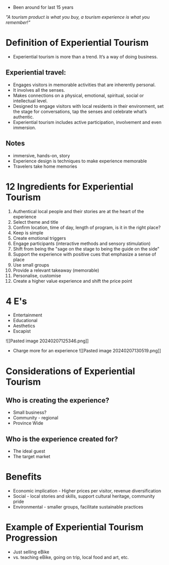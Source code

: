 - Been around for last 15 years

*"A tourism product is what you buy, a tourism experience is what you remember!"*

# Definition of Experiential Tourism
- Experiential tourism is more than a trend. It’s a way of doing business.
## Experiential travel:
- Engages visitors in memorable activities that are inherently personal.
- It involves all the senses.
- Makes connections on a physical, emotional, spiritual, social or intellectual level.
- Designed to engage visitors with local residents in their environment, set the stage for conversations, tap the senses and celebrate what’s authentic.
- Experiential tourism includes active participation, involvement and even immersion.

## Notes
- immersive, hands-on, story
- Experience design is techniques to make experience memorable
- Travelers take home memories

# 12 Ingredients for Experiential Tourism
1. Authentical local people and their stories are at the heart of the experience
2. Select theme and title
3. Confirm location, time of day, length of program, is it in the right place?
4. Keep is simple
5. Create emotional triggers
6. Engage participants (interactive methods and sensory stimulation)
7. Shift from being the "sage on the stage to being the guide on the side"
8. Support the experience with positive cues that emphasize a sense of place
9. Use small groups
10. Provide a relevant takeaway (memorable)
11. Personalise, customise
12. Create a higher value experience and shift the price point

# 4 E's
- Entertainment
- Educational
- Aesthetics
- Escapist

![[Pasted image 20240207125346.png]]
- Charge more for an experience
![[Pasted image 20240207130519.png]]

# Considerations of Experiential Tourism
## Who is creating the experience?
- Small business?
- Community - regional
- Province Wide

## Who is the experience created for?
- The ideal guest
- The target market

# Benefits
- Economic implication - Higher prices per visitor, revenue diversification
- Social - local stories and skills, support cultural heritage, community pride
- Environmental - smaller groups, facilitate sustainable practices

# Example of Experiential Tourism Progression
- Just selling eBike
- vs. teaching eBike, going on trip, local food and art, etc.